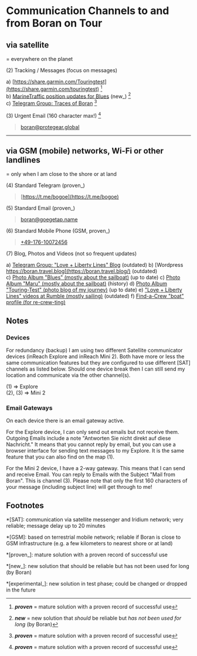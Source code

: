 # Communication Channels to and from Boran on Tour

## via satellite
= everywhere on the planet

(2) Tracking / Messages (focus on messages)

a) [https://share.garmin.com/Touringtest](https://share.garmin.com/touringtest) [^proven]  
b) [MarineTraffic position updates for Blues](https://www.marinetraffic.com/en/ais/details/ships/mmsi:211121440/) (new_) [^new]  
c) [Telegram Group: Traces of Boran](https://t.me/+GbkcT_6AZj8yMzUy) [^proven]  

(3) Urgent Email (160 character max!) [^proven]

> [boran@protegear.global](mailto:boran@protegear.global)

- - -

## via GSM (mobile) networks, Wi-Fi or other landlines 
= only when I am close to the shore or at land

(4) Standard Telegram (proven_)

> [https://t.me/bogoe](https://t.me/bogoe)

(5) Standard Email (proven_)

> [boran@goegetap.name](mailto:boran@goegetap.name)

(6) Standard Mobile Phone (GSM, proven_)

> [+49-176-10072456](tel:+49-176-10072456)

(7) Blog, Photos and Videos (not so frequent updates)

a) [Telegram Group: "Love + Liberty Lines" Blog](https://t.me/LoveAndLibertyLines_Blog) (outdated)
b) [Wordpress https://boran.travel.blog](https://boran.travel.blog/) (outdated)  
c) [Photo Album "Blues" (mostly about the sailboat)](https://photos.app.goo.gl/b41YA9pMvp2Wg4u2A) (up to date)
c) [Photo Album "Maru" (mostly about the sailboat)](https://photos.app.goo.gl/bDj5rvYgu9LCqtmG8) (history)
d) [Photo Album "Touring-Test" (photo blog of my journey)](https://photos.app.goo.gl/LcyYD9ZWyWoo895Z7) (up to date)
e) ["Love + Liberty Lines" videos at Rumble (mostly sailing)](https://rumble.com/c/c-1262163) (outdated)
f) [Find-a-Crew "boat" profile (for re-crew-ting)](https://www.findacrew.net/boat/378270)  

## Notes

### Devices

For redundancy (backup) I am using two different Satellite communicator devices (inReach Explore and inReach Mini 2). Both have more or less the same communication features but they are configured to use different [SAT] channels as listed below. Should one device break then I can still send my location and communicate via the other channel(s).

(1) => Explore  
(2), (3) => Mini 2

### Email Gateways

On each device there is an email gateway active.

For the Explore device, I can only send out emails but not receive them. Outgoing Emails include a note "Antworten Sie nicht direkt auf diese Nachricht." It means that you cannot reply by email, but you can use a browser interface for sending text messages to my Explore. It is the same feature that you can also find on the map (1).

For the Mini 2 device, I have a 2-way gateway. This means that I can send and receive Email. You can reply to Emails with the Subject "Mail from Boran". This is channel (3). Please note that only the first 160 characters of your message (including subject line) will get through to me!

## Footnotes

*[SAT]: communication via satellite messenger and Iridium network; very reliable; message delay up to 20 minutes

*[GSM]: based on terrestrial mobile network; reliable if Boran is close to GSM infrastructure (e.g. a few kilometers to nearest shore or at land)

*[proven_]: mature solution with a proven record of successful use

[^proven]: ***proven*** = mature solution with a proven record of successful use

*[new_]: new solution that should be reliable but has not been used for long (by Boran)

[^new]: ***new*** = new solution that *should* be reliable but *has not been used for long* (by Boran)

*[experimental_]: new solution in test phase; could be changed or dropped in the future
